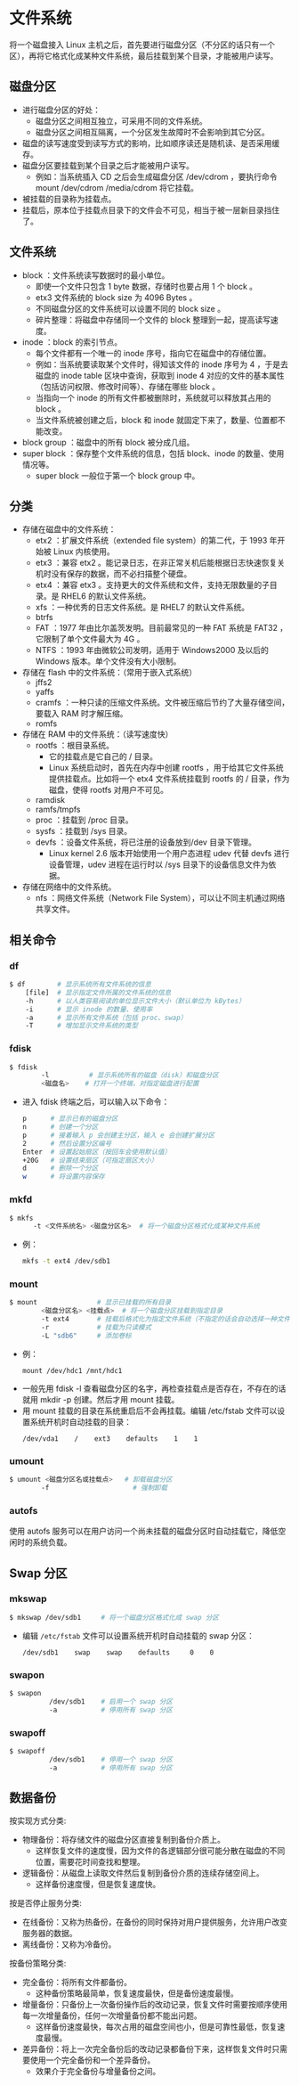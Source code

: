 # 文件系统

将一个磁盘接入 Linux 主机之后，首先要进行磁盘分区（不分区的话只有一个区），再将它格式化成某种文件系统，最后挂载到某个目录，才能被用户读写。

## 磁盘分区

- 进行磁盘分区的好处：
  - 磁盘分区之间相互独立，可采用不同的文件系统。
  - 磁盘分区之间相互隔离，一个分区发生故障时不会影响到其它分区。
- 磁盘的读写速度受到读写方式的影响，比如顺序读还是随机读、是否采用缓存。
- 磁盘分区要挂载到某个目录之后才能被用户读写。
  - 例如：当系统插入 CD 之后会生成磁盘分区 /dev/cdrom ，要执行命令 mount /dev/cdrom /media/cdrom 将它挂载。
- 被挂载的目录称为挂载点。
- 挂载后，原本位于挂载点目录下的文件会不可见，相当于被一层新目录挡住了。

## 文件系统

- block ：文件系统读写数据时的最小单位。
  - 即使一个文件只包含 1 byte 数据，存储时也要占用 1 个 block 。
  - etx3 文件系统的 block size 为 4096 Bytes 。
  - 不同磁盘分区的文件系统可以设置不同的 block size 。
  - 碎片整理：将磁盘中存储同一个文件的 block 整理到一起，提高读写速度。
- inode ：block 的索引节点。
  - 每个文件都有一个唯一的 inode 序号，指向它在磁盘中的存储位置。
  - 例如：当系统要读取某个文件时，得知该文件的 inode 序号为 4 ，于是去磁盘的 inode table 区块中查询，获取到 inode 4 对应的文件的基本属性（包括访问权限、修改时间等）、存储在哪些 block 。
  - 当指向一个 inode 的所有文件都被删除时，系统就可以释放其占用的 block 。
  - 当文件系统被创建之后，block 和 inode 就固定下来了，数量、位置都不能改变。
- block group ：磁盘中的所有 block 被分成几组。
- super block ：保存整个文件系统的信息，包括 block、inode 的数量、使用情况等。
  - super block 一般位于第一个 block group 中。

## 分类

- 存储在磁盘中的文件系统：
  - etx2 ：扩展文件系统（extended file system）的第二代，于 1993 年开始被 Linux 内核使用。
  - etx3 ：兼容 etx2 。能记录日志，在非正常关机后能根据日志快速恢复关机时没有保存的数据，而不必扫描整个硬盘。
  - etx4 ：兼容 etx3 。支持更大的文件系统和文件，支持无限数量的子目录。是 RHEL6 的默认文件系统。
  - xfs ：一种优秀的日志文件系统。是 RHEL7 的默认文件系统。
  - btrfs
  - FAT ：1977 年由比尔盖茨发明。目前最常见的一种 FAT 系统是 FAT32 ，它限制了单个文件最大为 4G 。
  - NTFS ：1993 年由微软公司发明，适用于 Windows2000 及以后的 Windows 版本。单个文件没有大小限制。
- 存储在 flash 中的文件系统：（常用于嵌入式系统）
  - jffs2
  - yaffs
  - cramfs ：一种只读的压缩文件系统。文件被压缩后节约了大量存储空间，要载入 RAM 时才解压缩。
  - romfs
- 存储在 RAM 中的文件系统：（读写速度快）
  - rootfs ：根目录系统。
    - 它的挂载点是它自己的 / 目录。
    - Linux 系统启动时，首先在内存中创建 rootfs ，用于给其它文件系统提供挂载点。比如将一个 etx4 文件系统挂载到 rootfs 的 / 目录，作为磁盘，使得 rootfs 对用户不可见。
  - ramdisk
  - ramfs/tmpfs 
  - proc ：挂载到 /proc 目录。
  - sysfs ：挂载到 /sys 目录。
  - devfs ：设备文件系统，将已注册的设备放到/dev 目录下管理。
    - Linux kernel 2.6 版本开始使用一个用户态进程 udev 代替 devfs 进行设备管理，udev 进程在运行时以 /sys 目录下的设备信息文件为依据。
- 存储在网络中的文件系统。
  - nfs ：网络文件系统（Network File System），可以让不同主机通过网络共享文件。

## 相关命令

### df

```sh
$ df        # 显示系统所有文件系统的信息
    [file]  # 显示指定文件所属的文件系统的信息
    -h      # 以人类容易阅读的单位显示文件大小（默认单位为 kBytes）
    -i      # 显示 inode 的数量、使用率
    -a      # 显示所有文件系统（包括 proc、swap）
    -T      # 增加显示文件系统的类型
```
### fdisk

```sh
$ fdisk
        -l          # 显示系统所有的磁盘（disk）和磁盘分区
        <磁盘名>    # 打开一个终端，对指定磁盘进行配置
```
- 进入 fdisk 终端之后，可以输入以下命令：
    ```sh
    p      # 显示已有的磁盘分区
    n      # 创建一个分区
    p      # 接着输入 p 会创建主分区，输入 e 会创建扩展分区
    2      # 然后设置分区编号
    Enter  # 设置起始扇区（按回车会使用默认值）
    +20G   # 设置结束扇区（可指定扇区大小）
    d      # 删除一个分区
    w      # 将设置内容保存
    ```

### mkfd

```sh
$ mkfs
      -t <文件系统名> <磁盘分区名>  # 将一个磁盘分区格式化成某种文件系统
```
- 例：
    ```sh
    mkfs -t ext4 /dev/sdb1
    ```

### mount

```sh
$ mount               # 显示已挂载的所有目录
        <磁盘分区名> <挂载点>  # 将一个磁盘分区挂载到指定目录
        -t ext4       # 挂载后格式化为指定文件系统（不指定的话会自动选择一种文件系统）
        -r            # 挂载为只读模式
        -L "sdb6"     # 添加卷标
```
- 例：
    ```
    mount /dev/hdc1 /mnt/hdc1
    ```
- 一般先用 fdisk -l 查看磁盘分区的名字，再检查挂载点是否存在，不存在的话就用 mkdir -p 创建。然后才用 mount 挂载。
- 用 mount 挂载的目录在系统重启后不会再挂载。编辑 /etc/fstab 文件可以设置系统开机时自动挂载的目录：
    ```
    /dev/vda1    /    ext3    defaults    1    1
    ```

### umount

```sh
$ umount <磁盘分区名或挂载点>   # 卸载磁盘分区
        -f                     # 强制卸载
```

### autofs

使用 autofs 服务可以在用户访问一个尚未挂载的磁盘分区时自动挂载它，降低空闲时的系统负载。

## Swap 分区

### mkswap

```sh
$ mkswap /dev/sdb1     # 将一个磁盘分区格式化成 swap 分区
```
  - 编辑 `/etc/fstab` 文件可以设置系统开机时自动挂载的 swap 分区：
    ```
    /dev/sdb1    swap    swap    defaults     0    0
    ```

### swapon

```sh
$ swapon
          /dev/sdb1    # 启用一个 swap 分区
          -a           # 停用所有 swap 分区
```

### swapoff

```sh
$ swapoff
          /dev/sdb1    # 停用一个 swap 分区
          -a           # 停用所有 swap 分区
```

## 数据备份

按实现方式分类:
- 物理备份：将存储文件的磁盘分区直接复制到备份介质上。
  - 这样恢复文件的速度慢，因为文件的各逻辑部分很可能分散在磁盘的不同位置，需要花时间查找和整理。
- 逻辑备份：从磁盘上读取文件然后复制到备份介质的连续存储空间上。
  - 这样备份速度慢，但是恢复速度快。

按是否停止服务分类:
- 在线备份：又称为热备份，在备份的同时保持对用户提供服务，允许用户改变服务器的数据。
- 离线备份：又称为冷备份。

按备份策略分类:
- 完全备份：将所有文件都备份。
  - 这种备份策略最简单，恢复速度最快，但是备份速度最慢。
- 增量备份：只备份上一次备份操作后的改动记录，恢复文件时需要按顺序使用每一次增量备份，任何一次增量备份都不能出问题。
  - 这样备份速度最快，每次占用的磁盘空间也小，但是可靠性最低，恢复速度最慢。
- 差异备份：将上一次完全备份后的改动记录都备份下来，这样恢复文件时只需要使用一个完全备份和一个差异备份。
  - 效果介于完全备份与增量备份之间。
